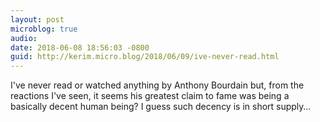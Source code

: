 ```yaml
---
layout: post
microblog: true
audio: 
date: 2018-06-08 18:56:03 -0800
guid: http://kerim.micro.blog/2018/06/09/ive-never-read.html
---
```

I've never read or watched anything by Anthony Bourdain but, from the reactions I've seen, it seems his greatest claim to fame was being a basically decent human being? I guess such decency is in short supply…
